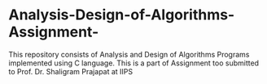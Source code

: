 # Analysis-Design-of-Algorithms-Assignment-
This repository consists of Analysis and Design of Algorithms Programs implemented using C language.
This is a part of Assignment too submitted to Prof. Dr. Shaligram Prajapat at IIPS
